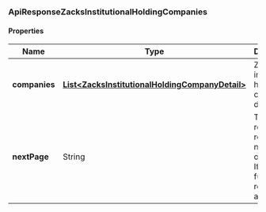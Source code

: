 
[//]: # (CLASS:ApiResponseZacksInstitutionalHoldingCompanies)

[//]: # (KIND:object)

### ApiResponseZacksInstitutionalHoldingCompanies

#### Properties

[//]: # (START_DEFINITION)

Name | Type | Description
------------ | ------------- | -------------
**companies** | [**List&lt;ZacksInstitutionalHoldingCompanyDetail&gt;**](ZacksInstitutionalHoldingCompanyDetail.md) | Zacks institutional holding company data &nbsp;
**nextPage** | String | The token required to request the next page of the data. If null, no further results are available. &nbsp;

[//]: # (END_DEFINITION)


[//]: # (CONTAINED_CLASS:ZacksInstitutionalHoldingCompanyDetail)





